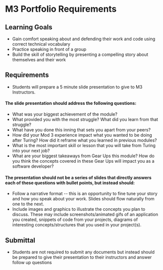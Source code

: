 # M3 Portfolio Requirements

## Learning Goals

* Gain comfort speaking about and defending their work and code using correct technical vocabulary
* Practice speaking in front of a group
* Build the skill of storytelling by presenting a compelling story about themselves and their work

## Requirements

* Students will prepare a 5 minute slide presentation to give to M3 Instructors.

#### The slide presentation should address the following questions:

* What was your biggest achievement of the module?
* What provided you with the most struggle? What did you learn from that struggle?
* What have you done this inning that sets you apart from your peers?
* How did your Mod 3 experience impact what you wanted to be doing after Turing? How did it reframe what you learned in previous modules?
* What is the most important skill or lesson that you will take from Turing into your next job?
* What are your biggest takeaways from Gear Ups this module? How do you think the concepts covered in these Gear Ups will impact you as a software developer? 

#### The presentation should not be a series of slides that directly answers each of these questions with bullet points, but instead should:

* Follow a narrative format -- this is an opportunity to fine tune your story and how you speak about your work. Slides should flow naturally from one to the next.
* Include images and graphics to illustrate the concepts you plan to discuss. These may include screenshots/animated gifs of an application you created, snippets of code from your projects, diagrams of interesting concepts/structures that you used in your project(s).

## Submittal

* Students are not required to submit any documents but instead should be prepared to give their presentation to their instructors and answer follow up questions
